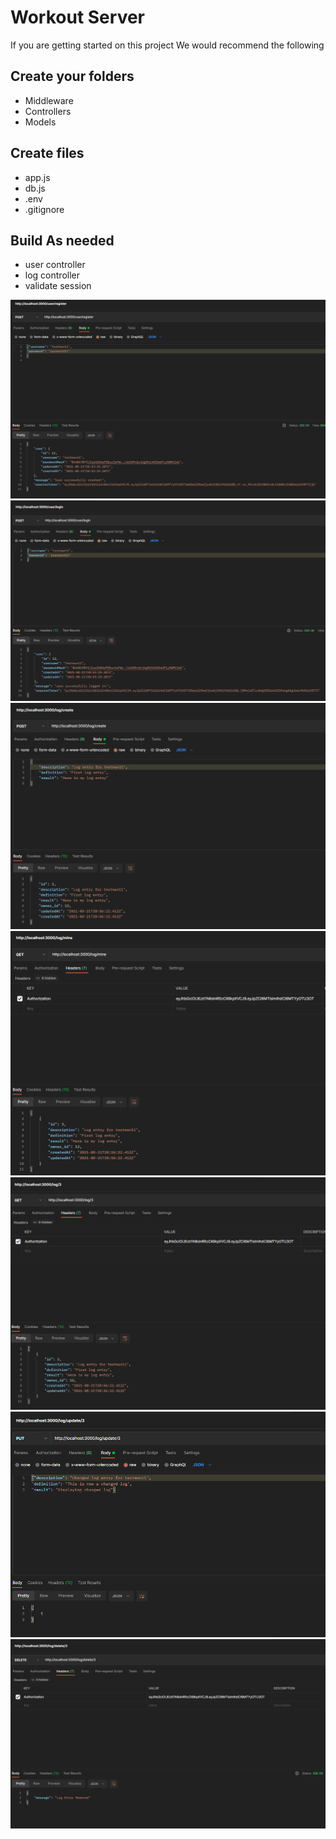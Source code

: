 # Workout Server

If you are getting started on this project We would recommend the following

## Create your folders

- Middleware
- Controllers
- Models

## Create files

- app.js
- db.js
- .env
- .gitignore

## Build As needed

- user controller
- log controller
- validate session

![](images/Register.PNG)
![](images/Login.PNG)
![](images/Create.PNG)
![](images/Mine.PNG)
![](images/Id.PNG)
![](images/Update.PNG)
![](images/Delete.PNG)
